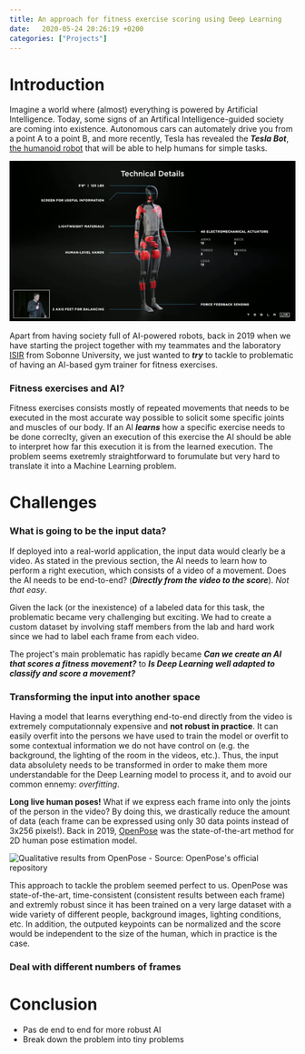 ```yaml
---
title: An approach for fitness exercise scoring using Deep Learning
date:   2020-05-24 20:26:19 +0200
categories: ["Projects"]
---
```


# Introduction

Imagine a world where (almost) everything is powered by Artificial Intelligence. Today, some signs of an Artifical Intelligence-guided society are coming into existence. Autonomous cars can automately drive you from a point A to a point B, and more recently, Tesla has revealed the ***Tesla Bot***, [the humanoid robot](https://usa.inquirer.net/81836/tesla-bot-everything-you-need-to-know) that will be able to help humans for simple tasks. 

![Elon Musk when revealing the Tesla Bot - August 2021 - Source: autoplus.fr ](/images/projects/Tesla_Bot.png)

Apart from having society full of AI-powered robots, back in 2019 when we have starting the project together with my teammates and the laboratory [ISIR](https://www.isir.upmc.fr/) from Sobonne University, we just wanted to ***try*** to tackle to problematic of having an AI-based gym trainer for fitness exercises. 

### Fitness exercises and AI?

Fitness exercises consists mostly of repeated movements that needs to be executed in the most accurate way possible to solicit some specific joints and muscles of our body. If an AI ***learns*** how a specific exercise needs to be done correclty, given an execution of this exercise the AI should be able to interpret how far this execution it is from the learned execution. The problem seems exetremly straightforward to forumulate but very hard to translate it into a Machine Learning problem.

# Challenges

### What is going to be the input data?

If deployed into a real-world application, the input data would clearly be a video. As stated in the previous section, the AI needs to learn how to perform a right execution, which consists of a video of a movement.
Does the AI needs to be end-to-end? (***Directly from the video to the score***). *Not that easy*.

Given the lack (or the inexistence) of a labeled data for this task, the problematic became very challenging but exciting. We had to create a custom dataset by involving staff members from the lab and hard work since we had to label each frame from each video. 

The project's main problematic has rapidly became ***Can we create an AI that scores a fitness movement?*** to ***Is Deep Learning well adapted to classify and score a movement?***

### Transforming the input into another space

Having a model that learns everything end-to-end directly from the video is extremely computationnaly expensive and **not robust in practice**. It can easily overfit into the persons we have used to train the model or overfit to some contextual information we do not have control on (e.g. the background, the lighting of the room in the videos, etc.). Thus, the input data absolulety needs to be transformed in order to make them more understandable for the Deep Learning model to process it, and to avoid our common ennemy: *overfitting*.

**Long live human poses!** What if we express each frame into only the joints of the person in the video? By doing this, we drastically reduce the amount of data (each frame can be expressed using only 30 data points instead of 3x256 pixels!). Back in 2019, [OpenPose](https://github.com/CMU-Perceptual-Computing-Lab/openpose) was the state-of-the-art method for 2D human pose estimation model.

![Qualitative results from OpenPose - Source: OpenPose's official repository](/images/projects/pose_face_hands.gif)

This approach to tackle the problem seemed perfect to us. OpenPose was state-of-the-art, time-consistent (consistent results between each frame) and extremly robust since it has been trained on a very large dataset with a wide variety of different people, background images, lighting conditions, etc. In addition, the outputed keypoints can be normalized and the score would be independent to the size of the human, which in practice is the case.

### Deal with different numbers of frames



# Conclusion

* Pas de end to end for more robust AI
* Break down the problem into tiny problems
